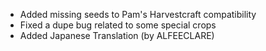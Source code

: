 - Added missing seeds to Pam's Harvestcraft compatibility
- Fixed a dupe bug related to some special crops
- Added Japanese Translation (by ALFEECLARE)